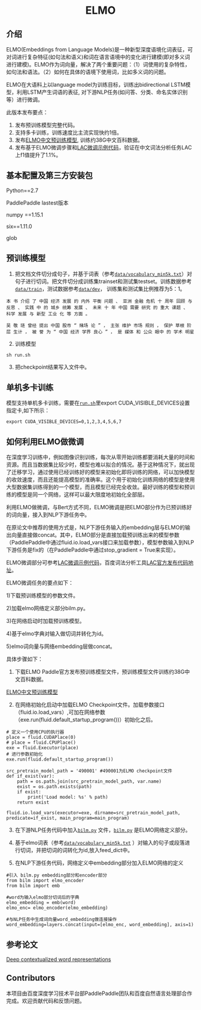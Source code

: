 <h1 align="center">ELMO</h1>

## 介绍

ELMO(Embeddings from Language Models)是一种新型深度语境化词表征，可对词进行复杂特征(如句法和语义)和词在语言语境中的变化进行建模(即对多义词进行建模)。ELMO作为词向量，解决了两个重要问题：（1）词使用的复杂特性，如句法和语法。（2）如何在具体的语境下使用词，比如多义词的问题。

ELMO在大语料上以language model为训练目标，训练出bidirectional LSTM模型，利用LSTM产生词语的表征, 对下游NLP任务(如问答、分类、命名实体识别等）进行微调。

此版本发布要点：
1. 发布预训练模型完整代码。
2. 支持多卡训练，训练速度比主流实现快约1倍。
3. 发布[ELMO中文预训练模型](https://dureader.gz.bcebos.com/elmo/baike_elmo_checkpoint.tar.gz),
训练约38G中文百科数据。
4. 发布基于ELMO微调步骤和[LAC微调示例代码](finetune)，验证在中文词法分析任务LAC上f1值提升了1.1%。


## 基本配置及第三方安装包

Python==2.7

PaddlePaddle lastest版本

numpy ==1.15.1

six==1.11.0

glob


## 预训练模型

1. 把文档文件切分成句子，并基于词表（参考[`data/vocabulary_min5k.txt`](data/vocabulary_min5k.txt)）对句子进行切词。把文件切分成训练集trainset和测试集testset。训练数据参考[`data/train`](data/train)，测试数据参考[`data/dev`](data/dev)，
训练集和测试集比例推荐为5：1。

```
本 书 介绍 了 中国 经济 发展 的 内外 平衡 问题 、 亚洲 金融 危机 十 周年 回顾 与 反思 、 实践 中 的 城乡 统筹 发展 、 未来 十 年 中国 需要 研究 的 重大 课题 、 科学 发展 与 新型 工业 化 等 方面 。
```
```
吴 敬 琏 曾经 提出 中国 股市 “ 赌场 论 ” ， 主张 维护 市场 规则 ， 保护 草根 阶层 生计 ， 被 誉 为 “ 中国 经济 学界 良心 ” ， 是 媒体 和 公众 眼中 的 学术 明星 
```

2. 训练模型

```shell
sh run.sh
```

3. 把checkpoint结果写入文件中。


## 单机多卡训练

模型支持单机多卡训练，需要在[`run.sh`](run.sh)里export CUDA_VISIBLE_DEVICES设置指定卡,如下所示：
```shell
export CUDA_VISIBLE_DEVICES=0,1,2,3,4,5,6,7
```

## 如何利用ELMO做微调

   在深度学习训练中，例如图像识别训练，每次从零开始训练都要消耗大量的时间和资源。而且当数据集比较少时，模型也难以拟合的情况。基于这种情况下，就出现了迁移学习，通过使用已经训练好的模型来初始化即将训练的网络，可以加快模型的收敛速度，而且还能提高模型的准确率。这个用于初始化训练网络的模型是使用大型数据集训练得到的一个模型，而且模型已经完全收敛。最好训练的模型和预训练的模型是同一个网络，这样可以最大限度地初始化全部层。
   
   利用ELMO做微调，与Bert方式不同，ELMO微调是把ELMO部分作为已预训练好的词向量，接入到NLP下游任务中。
   
   在原论文中推荐的使用方式是，NLP下游任务输入的embedding层与ELMO的输出向量直接做concat。其中，ELMO部分是直接加载预训练出来的模型参数（PaddlePaddle中通过fluid.io.load_vars接口来加载参数），模型参数输入到NLP下游任务是fix的（在PaddlePaddle中通过stop_gradient = True来实现）。
   
   ELMO微调部分可参考[LAC微调示例代码](finetune)，百度词法分析工具[LAC官方发布代码地址](https://github.com/baidu/lac/tree/a4eb73b2fb64d8aab8499a1184edf4fc386f8268)。

ELMO微调任务的要点如下：

1)下载预训练模型的参数文件。

2)加载elmo网络定义部分bilm.py。

3)在网络启动时加载预训练模型。

4)基于elmo字典对输入做切词并转化为id。

5)elmo词向量与网络embedding层做concat。

具体步骤如下：
1. 下载ELMO Paddle官方发布预训练模型文件，预训练模型文件训练约38G中文百科数据。

[ELMO中文预训练模型](https://dureader.gz.bcebos.com/elmo/baike_elmo_checkpoint.tar.gz)

2. 在网络初始化启动中加载ELMO Checkpoint文件。加载参数接口（fluid.io.load_vars）,可加在网络参数（exe.run(fluid.default_startup_program())）初始化之后。

```shell
# 定义一个使用CPU的执行器
place = fluid.CUDAPlace(0)
# place = fluid.CPUPlace()
exe = fluid.Executor(place)
# 进行参数初始化
exe.run(fluid.default_startup_program())

```

```shell
src_pretrain_model_path = '490001' #490001为ELMO checkpoint文件
def if_exist(var):
    path = os.path.join(src_pretrain_model_path, var.name)
    exist = os.path.exists(path)
    if exist:
        print('Load model: %s' % path)
    return exist

fluid.io.load_vars(executor=exe, dirname=src_pretrain_model_path, predicate=if_exist, main_program=main_program) 
```

3. 在下游NLP任务代码中加入[`bilm.py`](bilm.py) 文件，[`bilm.py`](finetune/bilm.py) 是ELMO网络定义部分。

4. 基于elmo词表（参考[`data/vocabulary_min5k.txt`](data/vocabulary_min5k.txt) ）对输入的句子或段落进行切词，并把切词的词转化为id,放入feed_dict中。

5. 在NLP下游任务代码，网络定义中embedding部分加入ELMO网络的定义

```shell
#引入 bilm.py embedding部分和encoder部分
from bilm import elmo_encoder
from bilm import emb

#word为输入elmo部分切词后的字典
elmo_embedding = emb(word)
elmo_enc= elmo_encoder(elmo_embedding)

#与NLP任务中生成词向量word_embedding做连接操作
word_embedding=layers.concat(input=[elmo_enc, word_embedding], axis=1)

```

## 参考论文
[Deep contextualized word representations](https://arxiv.org/abs/1802.05365)


## Contributors
本项目由百度深度学习技术平台部PaddlePaddle团队和百度自然语言处理部合作完成。欢迎贡献代码和反馈问题。
